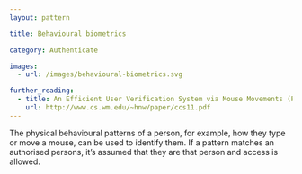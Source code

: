 ```yaml
---
layout: pattern

title: Behavioural biometrics

category: Authenticate

images:
  - url: /images/behavioural-biometrics.svg

further_reading:
  - title: An Efficient User Verification System via Mouse Movements (PDF)
    url: http://www.cs.wm.edu/~hnw/paper/ccs11.pdf
---
```


The physical behavioural patterns of a person, for example, how they type or move a mouse, can be used to identify them. If a pattern matches an authorised persons, it’s assumed that they are that person and access is allowed.
